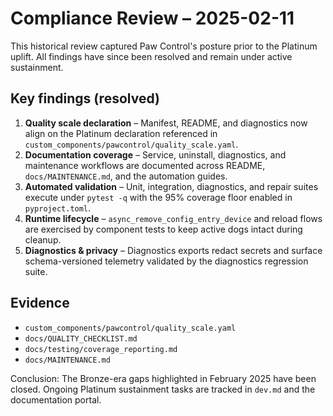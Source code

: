 # Compliance Review – 2025-02-11

This historical review captured Paw Control's posture prior to the Platinum uplift. All findings have since been resolved and remain under active sustainment.

## Key findings (resolved)
1. **Quality scale declaration** – Manifest, README, and diagnostics now align on the Platinum declaration referenced in `custom_components/pawcontrol/quality_scale.yaml`.
2. **Documentation coverage** – Service, uninstall, diagnostics, and maintenance workflows are documented across README, `docs/MAINTENANCE.md`, and the automation guides.
3. **Automated validation** – Unit, integration, diagnostics, and repair suites execute under `pytest -q` with the 95% coverage floor enabled in `pyproject.toml`.
4. **Runtime lifecycle** – `async_remove_config_entry_device` and reload flows are exercised by component tests to keep active dogs intact during cleanup.
5. **Diagnostics & privacy** – Diagnostics exports redact secrets and surface schema-versioned telemetry validated by the diagnostics regression suite.

## Evidence
- `custom_components/pawcontrol/quality_scale.yaml`
- `docs/QUALITY_CHECKLIST.md`
- `docs/testing/coverage_reporting.md`
- `docs/MAINTENANCE.md`

Conclusion: The Bronze-era gaps highlighted in February 2025 have been closed. Ongoing Platinum sustainment tasks are tracked in `dev.md` and the documentation portal.
